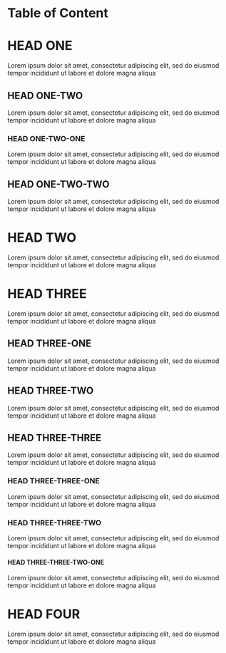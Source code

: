 
# Table of Content

<!--toc-->




# HEAD ONE

Lorem ipsum dolor sit amet, consectetur adipiscing elit, sed do eiusmod tempor incididunt ut labore et dolore magna aliqua

## HEAD ONE-TWO

Lorem ipsum dolor sit amet, consectetur adipiscing elit, sed do eiusmod tempor incididunt ut labore et dolore magna aliqua

### HEAD ONE-TWO-ONE

Lorem ipsum dolor sit amet, consectetur adipiscing elit, sed do eiusmod tempor incididunt ut labore et dolore magna aliqua

## HEAD ONE-TWO-TWO

Lorem ipsum dolor sit amet, consectetur adipiscing elit, sed do eiusmod tempor incididunt ut labore et dolore magna aliqua

# HEAD TWO

Lorem ipsum dolor sit amet, consectetur adipiscing elit, sed do eiusmod tempor incididunt ut labore et dolore magna aliqua

# HEAD THREE

Lorem ipsum dolor sit amet, consectetur adipiscing elit, sed do eiusmod tempor incididunt ut labore et dolore magna aliqua


## HEAD THREE-ONE

Lorem ipsum dolor sit amet, consectetur adipiscing elit, sed do eiusmod tempor incididunt ut labore et dolore magna aliqua

## HEAD THREE-TWO

Lorem ipsum dolor sit amet, consectetur adipiscing elit, sed do eiusmod tempor incididunt ut labore et dolore magna aliqua

## HEAD THREE-THREE

Lorem ipsum dolor sit amet, consectetur adipiscing elit, sed do eiusmod tempor incididunt ut labore et dolore magna aliqua

### HEAD THREE-THREE-ONE

Lorem ipsum dolor sit amet, consectetur adipiscing elit, sed do eiusmod tempor incididunt ut labore et dolore magna aliqua

### HEAD THREE-THREE-TWO

Lorem ipsum dolor sit amet, consectetur adipiscing elit, sed do eiusmod tempor incididunt ut labore et dolore magna aliqua

#### HEAD THREE-THREE-TWO-ONE

Lorem ipsum dolor sit amet, consectetur adipiscing elit, sed do eiusmod tempor incididunt ut labore et dolore magna aliqua

# HEAD FOUR

Lorem ipsum dolor sit amet, consectetur adipiscing elit, sed do eiusmod tempor incididunt ut labore et dolore magna aliqua

